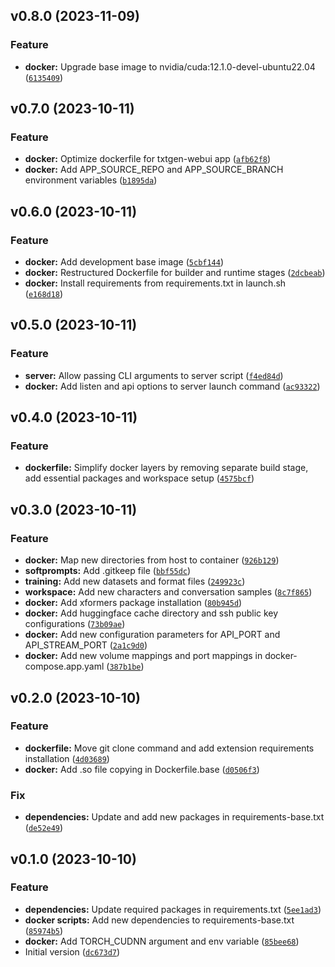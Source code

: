 <!--next-version-placeholder-->

## v0.8.0 (2023-11-09)

### Feature

* **docker:** Upgrade base image to nvidia/cuda:12.1.0-devel-ubuntu22.04 ([`6135409`](https://github.com/entelecheia/txtgen-webui-container/commit/613540926b26648d40b767c75a04beb6ad5a768b))

## v0.7.0 (2023-10-11)

### Feature

* **docker:** Optimize dockerfile for txtgen-webui app ([`afb62f8`](https://github.com/entelecheia/txtgen-webui-container/commit/afb62f822537c78af299c41ac2fd85f842081d5c))
* **docker:** Add APP_SOURCE_REPO and APP_SOURCE_BRANCH environment variables ([`b1895da`](https://github.com/entelecheia/txtgen-webui-container/commit/b1895dad01d09d542123739bd9ab2a9372a5987e))

## v0.6.0 (2023-10-11)

### Feature

* **docker:** Add development base image ([`5cbf144`](https://github.com/entelecheia/txtgen-webui-container/commit/5cbf144a5f7695d6ccbfa873de8d933b84509a3d))
* **docker:** Restructured Dockerfile for builder and runtime stages ([`2dcbeab`](https://github.com/entelecheia/txtgen-webui-container/commit/2dcbeabde82531ba40e33fb666849292354a58e7))
* **docker:** Install requirements from requirements.txt in launch.sh ([`e168d18`](https://github.com/entelecheia/txtgen-webui-container/commit/e168d18552aaafe0dcb71779ff964e7609f746d2))

## v0.5.0 (2023-10-11)

### Feature

* **server:** Allow passing CLI arguments to server script ([`f4ed84d`](https://github.com/entelecheia/txtgen-webui-container/commit/f4ed84d9a9162b851e4ec4868cbfa5a5e343a97b))
* **docker:** Add listen and api options to server launch command ([`ac93322`](https://github.com/entelecheia/txtgen-webui-container/commit/ac93322863c62adf5790dab41a9ba18231d04835))

## v0.4.0 (2023-10-11)

### Feature

* **dockerfile:** Simplify docker layers by removing separate build stage, add essential packages and workspace setup ([`4575bcf`](https://github.com/entelecheia/txtgen-webui-container/commit/4575bcfca837e4afac272464d338e08f9b759d90))

## v0.3.0 (2023-10-11)

### Feature

* **docker:** Map new directories from host to container ([`926b129`](https://github.com/entelecheia/txtgen-webui-container/commit/926b129e752be32b5cec253d87cef83c86491b41))
* **softprompts:** Add .gitkeep file ([`bbf55dc`](https://github.com/entelecheia/txtgen-webui-container/commit/bbf55dc1fc3a90295831f11d50cc7564750fd27a))
* **training:** Add new datasets and format files ([`249923c`](https://github.com/entelecheia/txtgen-webui-container/commit/249923cdba515456de4adc05d65d7352893a96dc))
* **workspace:** Add new characters and conversation samples ([`8c7f865`](https://github.com/entelecheia/txtgen-webui-container/commit/8c7f865a77f20469f56e50625f5f7c473de16432))
* **docker:** Add xformers package installation ([`80b945d`](https://github.com/entelecheia/txtgen-webui-container/commit/80b945ddab3f639c410dbbd66aaee71793ef72ee))
* **docker:** Add huggingface cache directory and ssh public key configurations ([`73b09ae`](https://github.com/entelecheia/txtgen-webui-container/commit/73b09ae754280e5b98617d340e15aa78a8800503))
* **docker:** Add new configuration parameters for API_PORT and API_STREAM_PORT ([`2a1c9d0`](https://github.com/entelecheia/txtgen-webui-container/commit/2a1c9d00352cf912c4ae06baafb13bb278a4b41d))
* **docker:** Add new volume mappings and port mappings in docker-compose.app.yaml ([`387b1be`](https://github.com/entelecheia/txtgen-webui-container/commit/387b1be362941bc6c4997f1049b858cd342fffc9))

## v0.2.0 (2023-10-10)

### Feature

* **dockerfile:** Move git clone command and add extension requirements installation ([`4d03689`](https://github.com/entelecheia/txtgen-webui-container/commit/4d0368935b5bc9ae88ef8aa30774d1bc875d3f9c))
* **docker:** Add .so file copying in Dockerfile.base ([`d0506f3`](https://github.com/entelecheia/txtgen-webui-container/commit/d0506f33439dbf1adbc76ab34f612a68734d1fd2))

### Fix

* **dependencies:** Update and add new packages in requirements-base.txt ([`de52e49`](https://github.com/entelecheia/txtgen-webui-container/commit/de52e493582a25439f8ce5d76f3770decdd463fe))

## v0.1.0 (2023-10-10)

### Feature

* **dependencies:** Update required packages in requirements.txt ([`5ee1ad3`](https://github.com/entelecheia/txtgen-webui-container/commit/5ee1ad35024bf44c8b52beedf700e4771fc579bd))
* **docker scripts:** Add new dependencies to requirements-base.txt ([`85974b5`](https://github.com/entelecheia/txtgen-webui-container/commit/85974b5216b33303df280347914b4052998d0918))
* **docker:** Add TORCH_CUDNN argument and env variable ([`85bee68`](https://github.com/entelecheia/txtgen-webui-container/commit/85bee68c1d3dc45515f6b0e1bfa756714cb5efd1))
* Initial version ([`dc673d7`](https://github.com/entelecheia/txtgen-webui-container/commit/dc673d7224e4524a7fd2952725610e255372475c))
